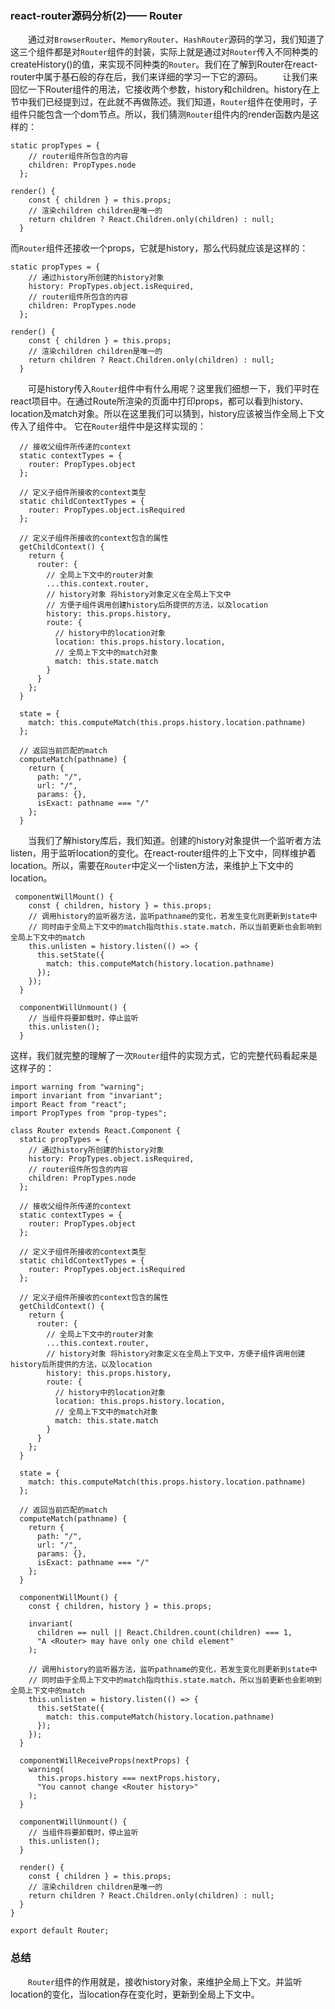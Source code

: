 ### react-router源码分析(2)—— Router

　　通过对`BrowserRouter`、`MemoryRouter`、`HashRouter`源码的学习，我们知道了这三个组件都是对`Router`组件的封装，实际上就是通过对`Router`传入不同种类的createHistory()的值，来实现不同种类的`Router`。我们在了解到Router在react-router中属于基石般的存在后，我们来详细的学习一下它的源码。
　　让我们来回忆一下Router组件的用法，它接收两个参数，history和children。history在上节中我们已经提到过，在此就不再做陈述。我们知道，`Router`组件在使用时，子组件只能包含一个dom节点。所以，我们猜测`Router`组件内的render函数内是这样的：
```
static propTypes = {
    // router组件所包含的内容
    children: PropTypes.node
  };

render() {
    const { children } = this.props;
    // 渲染children children是唯一的
    return children ? React.Children.only(children) : null;
  }
```
而`Router`组件还接收一个props，它就是history，那么代码就应该是这样的：
```
static propTypes = {
    // 通过history所创建的history对象
    history: PropTypes.object.isRequired,
    // router组件所包含的内容
    children: PropTypes.node
  };

render() {
    const { children } = this.props;
    // 渲染children children是唯一的
    return children ? React.Children.only(children) : null;
  }
```
　　可是history传入`Router`组件中有什么用呢？这里我们细想一下，我们平时在react项目中。在通过Route所渲染的页面中打印props，都可以看到history、location及match对象。所以在这里我们可以猜到，history应该被当作全局上下文传入了组件中。
它在`Router`组件中是这样实现的：
```
  // 接收父组件所传递的context
  static contextTypes = {
    router: PropTypes.object
  };

  // 定义子组件所接收的context类型
  static childContextTypes = {
    router: PropTypes.object.isRequired
  };

  // 定义子组件所接收的context包含的属性
  getChildContext() {
    return {
      router: {
        // 全局上下文中的router对象
        ...this.context.router,
        // history对象 将history对象定义在全局上下文中
        // 方便子组件调用创建history后所提供的方法，以及location
        history: this.props.history,
        route: {
          // history中的location对象
          location: this.props.history.location,
          // 全局上下文中的match对象
          match: this.state.match
        }
      }
    };
  }

  state = {
    match: this.computeMatch(this.props.history.location.pathname)
  };

  // 返回当前匹配的match
  computeMatch(pathname) {
    return {
      path: "/",
      url: "/",
      params: {},
      isExact: pathname === "/"
    };
  }
```
　　当我们了解history库后，我们知道。创建的history对象提供一个监听者方法listen，用于监听location的变化。在react-router组件的上下文中，同样维护着location。所以，需要在`Router`中定义一个listen方法，来维护上下文中的location。
```
 componentWillMount() {
    const { children, history } = this.props;
    // 调用history的监听器方法，监听pathname的变化，若发生变化则更新到state中
    // 同时由于全局上下文中的match指向this.state.match，所以当前更新也会影响到全局上下文中的match
    this.unlisten = history.listen(() => {
      this.setState({
        match: this.computeMatch(history.location.pathname)
      });
    });
  }

  componentWillUnmount() {
    // 当组件将要卸载时，停止监听
    this.unlisten();
  }

```
这样，我们就完整的理解了一次`Router`组件的实现方式，它的完整代码看起来是这样子的：

```
import warning from "warning";
import invariant from "invariant";
import React from "react";
import PropTypes from "prop-types";

class Router extends React.Component {
  static propTypes = {
    // 通过history所创建的history对象
    history: PropTypes.object.isRequired,
    // router组件所包含的内容
    children: PropTypes.node
  };

  // 接收父组件所传递的context
  static contextTypes = {
    router: PropTypes.object
  };

  // 定义子组件所接收的context类型
  static childContextTypes = {
    router: PropTypes.object.isRequired
  };

  // 定义子组件所接收的context包含的属性
  getChildContext() {
    return {
      router: {
        // 全局上下文中的router对象
        ...this.context.router,
        // history对象 将history对象定义在全局上下文中，方便子组件调用创建history后所提供的方法，以及location
        history: this.props.history,
        route: {
          // history中的location对象
          location: this.props.history.location,
          // 全局上下文中的match对象
          match: this.state.match
        }
      }
    };
  }

  state = {
    match: this.computeMatch(this.props.history.location.pathname)
  };

  // 返回当前匹配的match
  computeMatch(pathname) {
    return {
      path: "/",
      url: "/",
      params: {},
      isExact: pathname === "/"
    };
  }

  componentWillMount() {
    const { children, history } = this.props;

    invariant(
      children == null || React.Children.count(children) === 1,
      "A <Router> may have only one child element"
    );

    // 调用history的监听器方法，监听pathname的变化，若发生变化则更新到state中
    // 同时由于全局上下文中的match指向this.state.match，所以当前更新也会影响到全局上下文中的match
    this.unlisten = history.listen(() => {
      this.setState({
        match: this.computeMatch(history.location.pathname)
      });
    });
  }

  componentWillReceiveProps(nextProps) {
    warning(
      this.props.history === nextProps.history,
      "You cannot change <Router history>"
    );
  }

  componentWillUnmount() {
    // 当组件将要卸载时，停止监听
    this.unlisten();
  }

  render() {
    const { children } = this.props;
    // 渲染children children是唯一的
    return children ? React.Children.only(children) : null;
  }
}

export default Router;

```
### 总结
　　`Router`组件的作用就是，接收history对象，来维护全局上下文。并监听location的变化，当location存在变化时，更新到全局上下文中。